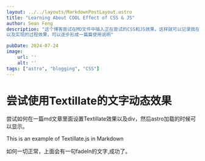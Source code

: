 ```yaml
---
layout: ../../layouts/MarkdownPostLayout.astro
title: "Learning About COOL Effect of CSS & JS"
author: Sean Feng
description: "这个博客尝试在MD文件中插入正在尝试的CSS和JS效果，这样就可以记录我在尝试过程中遇到的问题，
以及实现的过程效果，可以逐步形成一篇篇使用说明"

pubDate: 2024-07-24
image:
    url: ''
    alt: ''
tags: ["astro", "blogging", "CSS"]
---
```


# 尝试使用Textillate的文字动态效果
尝试如何在一篇md文章里面设置Textillate效果以及div，然后astro加载的时候可以显示。

<div class="tlt text-3xl" data-in-effect="fadeIn">This is an example of Textillate.js in Markdown</div>

如何一切正常，上面会有一句fadeIn的文字,成功了。
